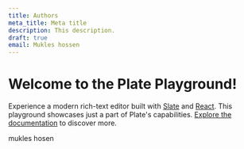 ```yaml
---
title: Authors
meta_title: Meta title
description: This description.
draft: true
email: Mukles hossen
---
```

# Welcome to the Plate Playground!

Experience a modern rich-text editor built with [Slate](https://slatejs.org) and [React](https://reactjs.org). This playground showcases just a part of Plate's capabilities. [Explore the documentation](/docs) to discover more.

mukles hosen
